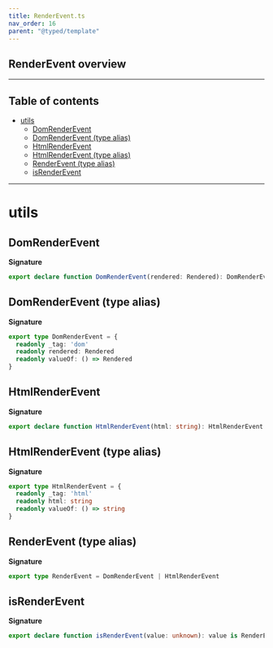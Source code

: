 ```yaml
---
title: RenderEvent.ts
nav_order: 16
parent: "@typed/template"
---
```


## RenderEvent overview

---

<h2 class="text-delta">Table of contents</h2>

- [utils](#utils)
  - [DomRenderEvent](#domrenderevent)
  - [DomRenderEvent (type alias)](#domrenderevent-type-alias)
  - [HtmlRenderEvent](#htmlrenderevent)
  - [HtmlRenderEvent (type alias)](#htmlrenderevent-type-alias)
  - [RenderEvent (type alias)](#renderevent-type-alias)
  - [isRenderEvent](#isrenderevent)

---

# utils

## DomRenderEvent

**Signature**

```ts
export declare function DomRenderEvent(rendered: Rendered): DomRenderEvent
```

## DomRenderEvent (type alias)

**Signature**

```ts
export type DomRenderEvent = {
  readonly _tag: 'dom'
  readonly rendered: Rendered
  readonly valueOf: () => Rendered
}
```

## HtmlRenderEvent

**Signature**

```ts
export declare function HtmlRenderEvent(html: string): HtmlRenderEvent
```

## HtmlRenderEvent (type alias)

**Signature**

```ts
export type HtmlRenderEvent = {
  readonly _tag: 'html'
  readonly html: string
  readonly valueOf: () => string
}
```

## RenderEvent (type alias)

**Signature**

```ts
export type RenderEvent = DomRenderEvent | HtmlRenderEvent
```

## isRenderEvent

**Signature**

```ts
export declare function isRenderEvent(value: unknown): value is RenderEvent
```
